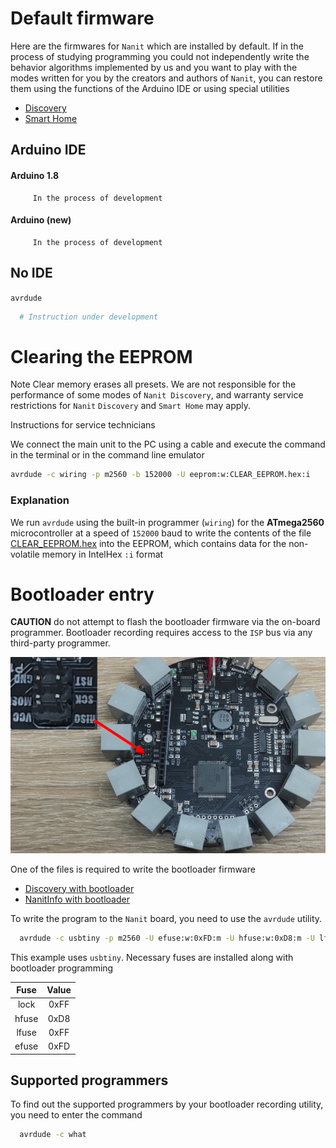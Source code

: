 Default firmware
================

Here are the firmwares for ```Nanit``` which are installed by default.
If in the process of studying programming you could not independently write the behavior algorithms implemented by us and you want to play with the modes written for you by the creators and authors of ```Nanit```, you can restore them using the functions of the Arduino IDE or using special utilities

- [Discovery](./nanite_v3.1.ino.hex)
- [Smart Home](./ud_v3.1.ino.hex)

Arduino IDE
-----------

#### Arduino 1.8

         In the process of development

#### Arduino (new)

         In the process of development

No IDE
-------

```avrdude```

```bash
  # Instruction under development
```

Clearing the EEPROM
===================

Note Clear memory erases all presets.
We are not responsible for the performance of some modes of ```Nanit Discovery```, and warranty service restrictions for ```Nanit``` ```Discovery``` and ```Smart Home``` may apply.

Instructions for service technicians

We connect the main unit to the PC using a cable and execute the command in the terminal or in the command line emulator

```zsh
avrdude -c wiring -p m2560 -b 152000 -U eeprom:w:CLEAR_EEPROM.hex:i
```
### Explanation
We run `avrdude` using the built-in programmer (`wiring`) for the __ATmega2560__ microcontroller at a speed of `152000` baud to write the contents of the file [CLEAR_EEPROM.hex](./CLEAR_EEPROM.hex) into the EEPROM, which contains data for the non-volatile memory in IntelHex `:i` format


Bootloader entry
================

__CAUTION__ do not attempt to flash the bootloader firmware via the on-board programmer. Bootloader recording requires access to the ```ISP``` bus via any third-party programmer.

![ISP](https://raw.githubusercontent.com/NanitRobot/NanitLib/main/pic/ISP_Nanit.png)

One of the files is required to write the bootloader firmware

- [Discovery with bootloader](./nanite_v3.1.with_bootloader.hex)
- [NanitInfo with bootloader](./NanitInfo.ino.with_bootloader.hex)


To write the program to the ```Nanit``` board, you need to use the `avrdude` utility.

```zsh
  avrdude -c usbtiny -p m2560 -U efuse:w:0xFD:m -U hfuse:w:0xD8:m -U lfuse:w:0xFF:m -U flash:w:NanitInfo.ino.with_bootloader.hex:i - b 152000
```

  This example uses `usbtiny`. Necessary fuses are installed along with bootloader programming


|   Fuse  | Value|
|:-------:|:----:|
| lock    | 0xFF |
| hfuse   | 0xD8 |
| lfuse   | 0xFF |
| efuse   | 0xFD |

Supported programmers
---------------------

To find out the supported programmers by your bootloader recording utility, you need to enter the command

```zsh
  avrdude -c what
```